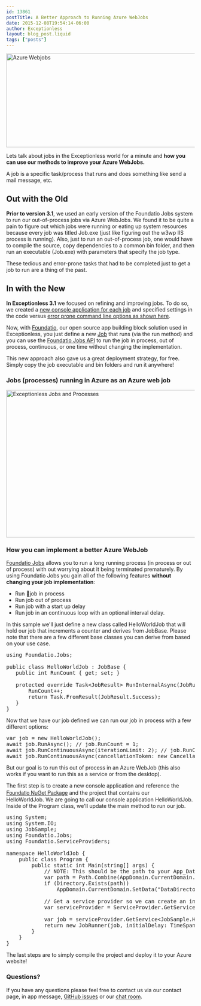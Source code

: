 ```yaml
---
id: 13861
postTitle: A Better Approach to Running Azure WebJobs
date: 2015-12-08T19:54:14-06:00
author: Exceptionless
layout: blog_post.liquid
tags: ["posts"]
---
```

<img loading="lazy" class="aligncenter size-full wp-image-13876" src="/assets/jobs-blog-header-image.jpg" alt="Azure Webjobs" width="708" height="250" data-id="13876" srcset="/assets/jobs-blog-header-image.jpg 708w, /assets/jobs-blog-header-image-300x106.jpg 300w" sizes="(max-width: 708px) 100vw, 708px" />

Lets talk about jobs in the Exceptionless world for a minute and **how you can use our methods to improve your Azure WebJobs.**

A job is a specific task/process that runs and does something like send a mail message, etc.

## Out with the Old

**Prior to version 3.1**, we used an early version of the Foundatio Jobs system to run our out-of-process jobs via Azure WebJobs. We found it to be quite a pain to figure out which jobs were running or eating up system resources because every job was titled Job.exe (just like figuring out the w3wp IIS process is running). Also, just to run an out-of-process job, one would have to compile the source, copy dependencies to a common bin folder, and then run an executable (Job.exe) with parameters that specify the job type.

These tedious and error-prone tasks that had to be completed just to get a job to run are a thing of the past.

## In with the New

<!--more-->

**In Exceptionless 3.1** we focused on refining and improving jobs. To do so, we created a <a href="https://github.com/exceptionless/Exceptionless/tree/master/Source/Jobs" target="_blank" rel="noopener">new console application for each job</a> and specified settings in the code versus <a href="https://github.com/exceptionless/Exceptionless/blob/master/Source/Jobs/EventPost/Program.cs#L16-L22" target="_blank" rel="noopener">error prone command line options as shown here</a>.

Now, with [Foundatio](/introducing-foundatio-3-0-async-efficiency/), our open source app building block solution used in Exceptionless, you just define a new [Job](https://github.com/exceptionless/Foundatio#jobs) that runs (via the run method) and you can use the [Foundatio Jobs API](https://github.com/exceptionless/Foundatio#jobs) to run the job in process, out of process, continuous, or one time without changing the implementation.

This new approach also gave us a great deployment strategy, for free. Simply copy the job executable and bin folders and run it anywhere!

### Jobs (processes) running in Azure as an Azure web job

[<img loading="lazy" class="aligncenter wp-image-13862" src="/assets/Jobs-1024x670.jpg" alt="Exceptionless Jobs and Processes" width="600" height="393" data-id="13862" srcset="/assets/Jobs-1024x670.jpg 1024w, /assets/Jobs-300x196.jpg 300w, /assets/Jobs.jpg 1600w" sizes="(max-width: 600px) 100vw, 600px" />](/assets/Jobs.jpg)

### How you can implement a better Azure WebJob

[Foundatio Jobs](https://github.com/exceptionless/Foundatio#jobs) allows you to run a long running process (in process or out of process) with out worrying about it being terminated prematurely. By using Foundatio Jobs you gain all of the following features **without changing your job implementation**:

* Run job in process
* Run job out of process
* Run job with a start up delay
* Run job in an continuous loop with an optional interval delay.

In this sample we'll just define a new class called HelloWorldJob that will hold our job that increments a counter and derives from JobBase. Please note that there are a few different base classes you can derive from based on your use case.

<pre class="brush: csharp; title: ; notranslate" title="">using Foundatio.Jobs;

public class HelloWorldJob : JobBase {
   public int RunCount { get; set; }

   protected override Task&lt;JobResult&gt; RunInternalAsync(JobRunContext context) {
       RunCount++;
       return Task.FromResult(JobResult.Success);
   }
}</pre>

Now that we have our job defined we can run our job in process with a few different options:

<pre class="brush: csharp; title: ; notranslate" title="">var job = new HelloWorldJob();
await job.RunAsync(); // job.RunCount = 1;
await job.RunContinuousAsync(iterationLimit: 2); // job.RunCount = 3;
await job.RunContinuousAsync(cancellationToken: new CancellationTokenSource(TimeSpan.FromMilliseconds(10)).Token); // job.RunCount &gt; 10;</pre>

But our goal is to run this out of process in an Azure WebJob (this also works if you want to run this as a service or from the desktop).

The first step is to create a new console application and reference the <a style="font-family: 'Helvetica Neue', Helvetica, Arial, sans-serif; font-size: 14px;" href="https://www.nuget.org/packages/Foundatio/">Foundatio NuGet Package</a> and the project that contains our HelloWorldJob. We are going to call our console application HelloWorldJob. Inside of the Program class, we'll update the main method to run our job.

<pre class="brush: csharp; title: ; notranslate" title="">using System;
using System.IO;
using JobSample;
using Foundatio.Jobs;
using Foundatio.ServiceProviders;

namespace HelloWorldJob {
    public class Program {
        public static int Main(string[] args) {
            // NOTE: This should be the path to your App_Data folder of your website.
            var path = Path.Combine(AppDomain.CurrentDomain.BaseDirectory, @"..\..\..\Api\App_Data");
            if (Directory.Exists(path))
                AppDomain.CurrentDomain.SetData("DataDirectory", path);

            // Get a service provider so we can create an instance of our job.
            var serviceProvider = ServiceProvider.GetServiceProvider("JobSample.JobBootstrappedServiceProvider,JobSample");

            var job = serviceProvider.GetService&lt;JobSample.HelloWorldJob&gt;();
            return new JobRunner(job, initialDelay: TimeSpan.FromSeconds(2), interval: TimeSpan.Zero).RunInConsole();
        }
    }
}</pre>

The last steps are to simply compile the project and deploy it to your Azure website!

### Questions?

If you have any questions please feel free to contact us via our contact page, in app message, [GitHub issues](https://github.com/exceptionless/foundatio/issues) or our [chat room](https://gitter.im/exceptionless/Discuss).
